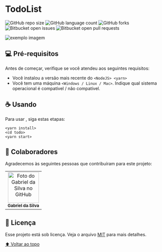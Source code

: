 # TodoList

<!---Esses são exemplos. Veja https://shields.io para outras pessoas ou para personalizar este conjunto de escudos. Você pode querer incluir dependências, status do projeto e informações de licença aqui--->

![GitHub repo size](https://img.shields.io/github/repo-size/iuricode/README-template?style=for-the-badge)
![GitHub language count](https://img.shields.io/github/languages/count/iuricode/README-template?style=for-the-badge)
![GitHub forks](https://img.shields.io/github/forks/iuricode/README-template?style=for-the-badge)
![Bitbucket open issues](https://img.shields.io/bitbucket/issues/iuricode/README-template?style=for-the-badge)
![Bitbucket open pull requests](https://img.shields.io/bitbucket/pr-raw/iuricode/README-template?style=for-the-badge)

<img src="exemplo-image.png" alt="exemplo imagem">

<!-- > Linha adicional de texto informativo sobre o que o projeto faz. Sua introdução deve ter cerca de 2 ou 3 linhas. Não exagere, as pessoas não vão ler. -->

## 💻 Pré-requisitos

Antes de começar, verifique se você atendeu aos seguintes requisitos:
<!---Estes são apenas requisitos de exemplo. Adicionar, duplicar ou remover conforme necessário--->
* Você instalou a versão mais recente do `<NodeJS> <yarn>`
* Você tem uma máquina `<Windows / Linux / Mac>`. Indique qual sistema operacional é compatível / não compatível.

## ☕ Usando <TodoList>

Para usar <TodoList>, siga estas etapas:

```
<yarn install>
<cd todo>
<yarn start>
```
## 🤝 Colaboradores

Agradecemos às seguintes pessoas que contribuíram para este projeto:

<table>
  <tr>
    <td align="center">
      <a href="#">
        <img src="https://avatars.githubusercontent.com/u/70338009?v=4" width="100px;" alt="Foto do Gabriel da Silva no GitHub"/><br>
        <sub>
          <b>Gabriel da Silva</b>
        </sub>
      </a>
    </td>
  </tr>
</table>

## 📝 Licença

Esse projeto está sob licença. Veja o arquivo [MIT](LICENSE.md) para mais detalhes.

[⬆ Voltar ao topo](#TodoList)<br>
